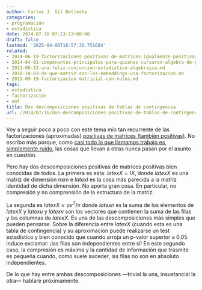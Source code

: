 ```yaml
---
author: Carlos J. Gil Bellosta
categories:
- programación
- estadística
date: 2014-07-16 07:13:13+00:00
draft: false
lastmod: '2025-04-06T18:57:36.751684'
related:
- 2014-06-19-factorizaciones-positivas-de-matrices-igualmente-positivas.md
- 2014-04-01-componentes-principales-para-quienes-cursaron-algebra-de-primero-con-aprovechamiento.md
- 2011-08-12-una-feliz-conjuncion-estadistico-algebraica.md
- 2018-10-03-de-que-matriz-son-los-embeddings-una-factorizacion.md
- 2019-09-19-factorizacion-matricial-con-nulos.md
tags:
- estadística
- factorización
- nmf
title: Dos descomposiciones positivas de tablas de contingencia
url: /2014/07/16/dos-descomposiciones-positivas-de-tablas-de-contingencia/
---
```


Voy a seguir poco a poco con este tema mío tan recurrente de las factorizaciones (aproximadas) [positivas de matrices (también positivas)](https://datanalytics.com/2014/06/19/factorizaciones-positivas-de-matrices-igualmente-positivas/). No escribo más porque, como [casi todo lo que llamamos trabajo es, simplemente ruido](http://www.blackswanreport.com/blog/2014/05/a-lot-of-what-we-call-work-is-noise/), las cosas que llevan a otras nunca pasan por el asunto en cuestión.

Pero hay dos descomposiciones positivas de matrices positivas bien conocidas de todos. La primera es esta: $latex X=IX$, donde $latex X$ es una matriz de dimensión nxm e $latex I$ es la cosa más parecida a la matriz identidad de dicha dimensión. No aporta gran cosa. En particular, no compresión y no comprensión de la estructura de la matriz.

La segunda es $latex X \approx u v^T / n$ donde $latex n$ es la suma de los elementos de $latex X$ y $latex u$ y $latex v$ son los vectores que contienen la suma de las filas y las columnas de $latex X$. Es una de las descomposiciones más simples que pueden pensarse. Sobre la diferencia entre $latex X$ (cuando esta es una tabla de contingencia) y su aproximación puede realizarse un test estadístico y bien conocido que cuando arroja un p-valor superior a 0.05 induce exclamar: ¡las filas son independientes entre sí! En este segundo caso, la compresión es máxima y la cantidad de información que trasmite es pequeña cuando, como suele suceder, las filas no son en absoluto independientes.

De lo que hay entre ambas descomposiciones —trivial la una, insustancial la otra— hablaré próximamente.